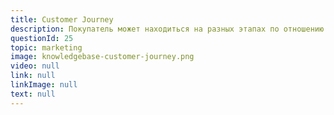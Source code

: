 ```yaml
---
title: Customer Journey
description: Покупатель может находиться на разных этапах по отношению к вашему предложению. Например, только что узнать вас, заинтересоваться, хотеть купить, покупать и быть в состоянии после покупки. В зависимости от состояния нужно делать разный маркетинг.
questionId: 25
topic: marketing
image: knowledgebase-customer-journey.png
video: null
link: null
linkImage: null
text: null
---
```

